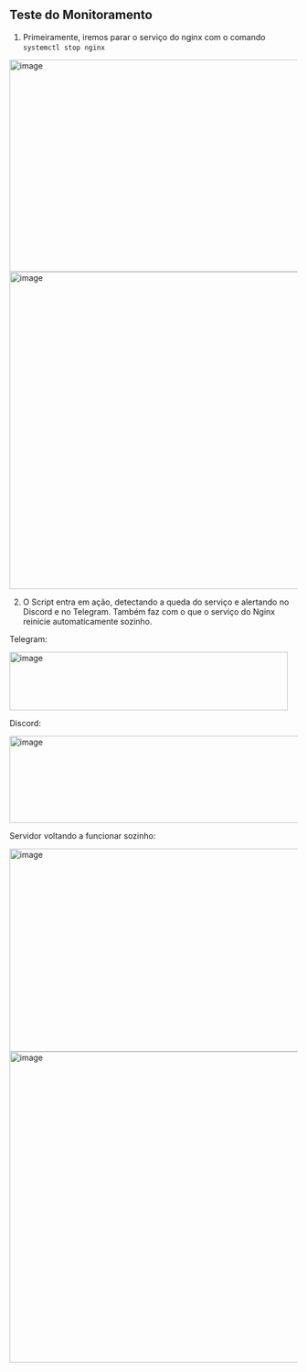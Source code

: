 ## Teste do Monitoramento ##
1. Primeiramente, iremos parar o serviço do nginx com o comando ```systemctl stop nginx```
<img width="1111" height="371" alt="image" src="https://github.com/user-attachments/assets/3adc81ad-ccd5-48d8-ab99-6afdccf0e6d6" />
<img width="1138" height="555" alt="image" src="https://github.com/user-attachments/assets/b63e5558-c5c7-4a05-8fb7-1330b3b2f04b" />

2. O Script entra em ação, detectando a queda do serviço e alertando no Discord e no Telegram. Também faz com o que o serviço do Nginx reinicie automaticamente sozinho.

Telegram:

<img width="487" height="102" alt="image" src="https://github.com/user-attachments/assets/e34207cb-14b3-4aa4-9476-2635331faf81" />

Discord:

<img width="634" height="152" alt="image" src="https://github.com/user-attachments/assets/63cf39b8-5c3a-4967-8231-639dd96688e7" />

Servidor voltando a funcionar sozinho: 

<img width="1033" height="355" alt="image" src="https://github.com/user-attachments/assets/63d44018-d6b5-49e0-97fe-bb0bf7ba5950" />

<img width="1129" height="544" alt="image" src="https://github.com/user-attachments/assets/e86b1158-3a7a-4be4-b7d3-4f22e9f99f97" />
